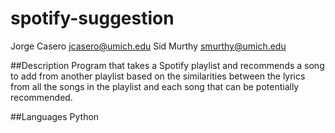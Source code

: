 # spotify-suggestion
Jorge Casero <jcasero@umich.edu>
Sid Murthy <smurthy@umich.edu>

##Description
Program that takes a Spotify playlist and recommends a song to add from another playlist based on the similarities between the lyrics from all the songs in the playlist and each song that can be potentially recommended.


##Languages
Python